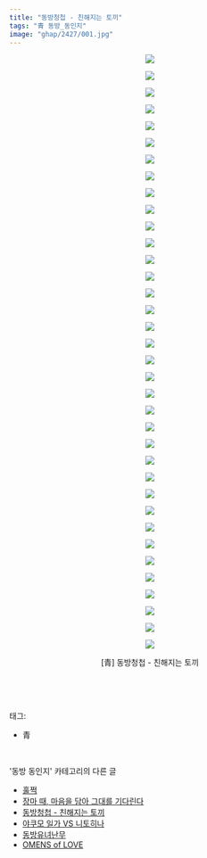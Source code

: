 ```yaml
---
title: "동방청첩 - 친해지는 토끼"
tags: "青 동방_동인지"
image: "ghap/2427/001.jpg"
---
```

<div class="article">
<p style="text-align: center; clear: none; float: none;"><img src="{{ site.nasurl }}/ghap/2427/001.jpg"/></p>
<p style="text-align: center; clear: none; float: none;"><img src="{{ site.nasurl }}/ghap/2427/002.jpg"/></p>
<p style="text-align: center; clear: none; float: none;"><img src="{{ site.nasurl }}/ghap/2427/003.jpg"/></p>
<p style="text-align: center; clear: none; float: none;"><img src="{{ site.nasurl }}/ghap/2427/004.jpg"/></p>
<p style="text-align: center; clear: none; float: none;"><img src="{{ site.nasurl }}/ghap/2427/005.jpg"/></p>
<p style="text-align: center; clear: none; float: none;"><img src="{{ site.nasurl }}/ghap/2427/006.jpg"/></p>
<p style="text-align: center; clear: none; float: none;"><img src="{{ site.nasurl }}/ghap/2427/007.jpg"/></p>
<p style="text-align: center; clear: none; float: none;"><img src="{{ site.nasurl }}/ghap/2427/008.jpg"/></p>
<p style="text-align: center; clear: none; float: none;"><img src="{{ site.nasurl }}/ghap/2427/009.jpg"/></p>
<p style="text-align: center; clear: none; float: none;"><img src="{{ site.nasurl }}/ghap/2427/010.jpg"/></p>
<p style="text-align: center; clear: none; float: none;"><img src="{{ site.nasurl }}/ghap/2427/011.jpg"/></p>
<p style="text-align: center; clear: none; float: none;"><img src="{{ site.nasurl }}/ghap/2427/012.jpg"/></p>
<p style="text-align: center; clear: none; float: none;"><img src="{{ site.nasurl }}/ghap/2427/013.jpg"/></p>
<p style="text-align: center; clear: none; float: none;"><img src="{{ site.nasurl }}/ghap/2427/014.jpg"/></p>
<p style="text-align: center; clear: none; float: none;"><img src="{{ site.nasurl }}/ghap/2427/015.jpg"/></p>
<p style="text-align: center; clear: none; float: none;"><img src="{{ site.nasurl }}/ghap/2427/016.jpg"/></p>
<p style="text-align: center; clear: none; float: none;"><img src="{{ site.nasurl }}/ghap/2427/017.jpg"/></p>
<p style="text-align: center; clear: none; float: none;"><img src="{{ site.nasurl }}/ghap/2427/018.jpg"/></p>
<p style="text-align: center; clear: none; float: none;"><img src="{{ site.nasurl }}/ghap/2427/019.jpg"/></p>
<p style="text-align: center; clear: none; float: none;"><img src="{{ site.nasurl }}/ghap/2427/020.jpg"/></p>
<p style="text-align: center; clear: none; float: none;"><img src="{{ site.nasurl }}/ghap/2427/021.jpg"/></p>
<p style="text-align: center; clear: none; float: none;"><img src="{{ site.nasurl }}/ghap/2427/022.jpg"/></p>
<p style="text-align: center; clear: none; float: none;"><img src="{{ site.nasurl }}/ghap/2427/023.jpg"/></p>
<p style="text-align: center; clear: none; float: none;"><img src="{{ site.nasurl }}/ghap/2427/024.jpg"/></p>
<p style="text-align: center; clear: none; float: none;"><img src="{{ site.nasurl }}/ghap/2427/025.jpg"/></p>
<p style="text-align: center; clear: none; float: none;"><img src="{{ site.nasurl }}/ghap/2427/026.jpg"/></p>
<p style="text-align: center; clear: none; float: none;"><img src="{{ site.nasurl }}/ghap/2427/027.jpg"/></p>
<p style="text-align: center; clear: none; float: none;"><img src="{{ site.nasurl }}/ghap/2427/028.jpg"/></p>
<p style="text-align: center; clear: none; float: none;"><img src="{{ site.nasurl }}/ghap/2427/029.jpg"/></p>
<p style="text-align: center; clear: none; float: none;"><img src="{{ site.nasurl }}/ghap/2427/030.jpg"/></p>
<p style="text-align: center; clear: none; float: none;"><img src="{{ site.nasurl }}/ghap/2427/031.jpg"/></p>
<p style="text-align: center; clear: none; float: none;"><img src="{{ site.nasurl }}/ghap/2427/032.jpg"/></p>
<p style="text-align: center; clear: none; float: none;"><img src="{{ site.nasurl }}/ghap/2427/033.jpg"/></p>
<p style="text-align: center; clear: none; float: none;"><img src="{{ site.nasurl }}/ghap/2427/034.jpg"/></p>
<p style="text-align: center; clear: none; float: none;"><img src="{{ site.nasurl }}/ghap/2427/035.jpg"/></p>
<p style="text-align: center; clear: none; float: none;"><img src="{{ site.nasurl }}/ghap/2427/036.jpg"/></p>
<p style="text-align: center; clear: none; float: none;">[青] 동방청첩 - 친해지는 토끼</p>
<p><br/></p>
</div><br/>
<div class="tagTrail">
<p>태그: </p>
<ul>
<li>青</li>
</ul>
</div><br/>
<div class="another">
<p>'동방 동인지' 카테고리의 다른 글</p>
<ul>
<li><a href="/2016-10-03-ghap_2429">훌쩍</a></li>
<li><a href="/2016-10-03-ghap_2428">장마 때, 마음을 담아 그대를 기다린다</a></li>
<li><a href="/2016-10-03-ghap_2427">동방청첩 - 친해지는 토끼</a></li>
<li><a href="/2016-10-03-ghap_2426">야쿠모 일가 VS 니토히나</a></li>
<li><a href="/2016-10-03-ghap_2425">동방유녀난무</a></li>
<li><a href="/2016-10-03-ghap_2424">OMENS of LOVE</a></li>
</ul>
</div><br/>
<div class="cb_module cb_fluid">
<div class="cb_wrt cb_profile">
</div><!-- commentList close -->
</div><br/>
